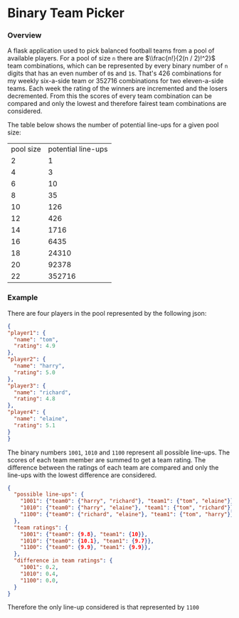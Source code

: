 # Binary Team Picker

### Overview

A flask application used to pick balanced football teams from a pool of available players. For a pool of size ```n``` there 
are $\\frac{n!}{2(n / 2)!^2}$ team combinations, which can be represented by every binary number of ```n``` digits that has an 
even number of ```0```s and ```1```s. That's 426 combinations for my weekly six-a-side team or 352716 combinations for two 
eleven-a-side teams. Each week the rating of the winners are incremented and the losers decremented. From this the 
scores of every team combination can be compared and only the lowest and therefore fairest team combinations are 
considered.

The table below shows the number of potential line-ups for a given pool size:

<table>
<tr> <td> pool size </td> <td> potential line-ups </td> </tr>
<tr> <td> 2 </td> <td> 1 </td> </tr>
<tr> <td> 4 </td> <td> 3 </td> </tr>
<tr> <td> 6 </td> <td> 10 </td> </tr>
<tr> <td> 8 </td> <td> 35 </td> </tr>
<tr> <td> 10 </td> <td> 126 </td> </tr>
<tr> <td> 12 </td> <td> 426 </td> </tr>
<tr> <td> 14 </td> <td> 1716 </td> </tr>
<tr> <td> 16 </td> <td> 6435 </td> </tr>
<tr> <td> 18 </td> <td> 24310 </td> </tr>
<tr> <td> 20 </td> <td> 92378 </td> </tr>
<tr> <td> 22 </td> <td> 352716 </td> </tr>
</table>


### Example

There are four players in the pool represented by the following json:

```json
{
"player1": {
  "name": "tom",
  "rating": 4.9
},
"player2": {
  "name": "harry",
  "rating": 5.0
},
"player3": {
  "name": "richard",
  "rating": 4.8
},
"player4": {
  "name": "elaine",
  "rating": 5.1
}
}
```

The binary numbers ```1001```, ```1010``` and ```1100``` represent all possible line-ups. The scores of each team member are 
summed to get a team rating. The difference between the ratings of each team are compared and only the line-ups with the 
lowest difference are considered. 

```json
{
  "possible line-ups": {
    "1001": {"team0": {"harry", "richard"}, "team1": {"tom", "elaine"}},
    "1010": {"team0": {"harry", "elaine"}, "team1": {"tom", "richard"}}, 
    "1100": {"team0": {"richard", "elaine"}, "team1": {"tom", "harry"}},
  },
  "team ratings": {
    "1001": {"team0": {9.8}, "team1": {10}},
    "1010": {"team0": {10.1}, "team1": {9.7}}, 
    "1100": {"team0": {9.9}, "team1": {9.9}},
  },
  "difference in team ratings": {
    "1001": 0.2,
    "1010": 0.4, 
    "1100": 0.0,
  }
}
```

Therefore the only line-up considered is that represented by ```1100``` 




